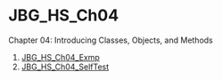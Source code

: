 # JBG_HS_Ch04

Chapter 04: Introducing Classes, Objects, and Methods

1. [JBG_HS_Ch04_Exmp](./JBG_HS_Ch04_Exmp/)
2. [JBG_HS_Ch04_SelfTest](./JBG_HS_Ch04_SelfTest/)

